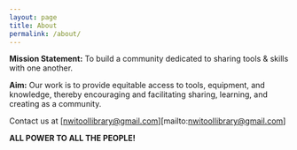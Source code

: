 ```yaml
---
layout: page
title: About
permalink: /about/
---
```


**Mission Statement:** To build a community dedicated to sharing tools & skills with one another.

**Aim:** Our work is to provide equitable access to tools, equipment, and knowledge, thereby encouraging and facilitating sharing, learning, and creating as a community.

Contact us at [nwitoollibrary@gmail.com][mailto:nwitoollibrary@gmail.com]

**ALL POWER TO ALL THE PEOPLE!**
